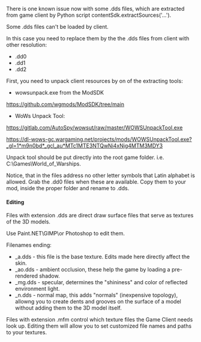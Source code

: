 There is one known issue now with some .dds files, which are extracted from game client by Python script contentSdk.extractSources('...').

Some .dds files can't be loaded by client.

In this case you need to replace them by the the .dds files from client with other resolution:

- .dd0
- .dd1
- .dd2

First, you need to unpack client resources by on of the extracting tools:

- wowsunpack.exe from the ModSDK

https://github.com/wgmods/ModSDK/tree/main

- WoWs Unpack Tool:

https://gitlab.com/AutoSpy/wowsut/raw/master/WOWSUnpackTool.exe

https://dl-wows-gc.wargaming.net/projects/mods/WOWSUnpackTool.exe?_gl=1*m9n0bd*_gcl_au*MTc1MTE3NTQwNi4xNjg4MTM3MDY3

Unpack tool should be put directly into the root game folder. i.e. C:\Games\World_of_Warships.


Notice, that in the files address no other letter symbols that Latin alphabet is allowed.
Grab the .dd0 files when these are available. Copy them to your mod, inside the proper folder and rename to .dds.

#### Editing

Files with extension .dds are direct draw surface files that serve as textures of the 3D models.

Use Paint.NET\GIMP\or Photoshop to edit them.

Filenames ending:
- _a.dds - this file is the base texture. Edits made here directly affect the skin.
- _ao.dds - ambient occlusion, these help the game by loading a pre-rendered shadow.
- _mg.dds - specular, determines the "shininess" and color of reflected environment light.
- _n.dds - normal map, this adds "normals" (inexpensive topology), allowng you to create dents and grooves on the surface of a model without adding them to the 3D model itself.

Files with extension .mfm control which texture files the Game Client needs look up. Editing them will allow you to set customized file names and paths to your textures.
